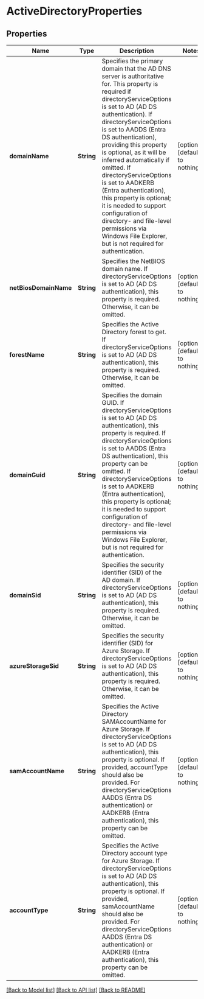 # ActiveDirectoryProperties


## Properties
Name | Type | Description | Notes
------------ | ------------- | ------------- | -------------
**domainName** | **String** | Specifies the primary domain that the AD DNS server is authoritative for. This property is required if directoryServiceOptions is set to AD (AD DS authentication). If directoryServiceOptions is set to AADDS (Entra DS authentication), providing this property is optional, as it will be inferred automatically if omitted. If directoryServiceOptions is set to AADKERB (Entra authentication), this property is optional; it is needed to support configuration of directory- and file-level permissions via Windows File Explorer, but is not required for authentication. | [optional] [default to nothing]
**netBiosDomainName** | **String** | Specifies the NetBIOS domain name. If directoryServiceOptions is set to AD (AD DS authentication), this property is required. Otherwise, it can be omitted. | [optional] [default to nothing]
**forestName** | **String** | Specifies the Active Directory forest to get. If directoryServiceOptions is set to AD (AD DS authentication), this property is required. Otherwise, it can be omitted. | [optional] [default to nothing]
**domainGuid** | **String** | Specifies the domain GUID. If directoryServiceOptions is set to AD (AD DS authentication), this property is required. If directoryServiceOptions is set to AADDS (Entra DS authentication), this property can be omitted. If directoryServiceOptions is set to AADKERB (Entra authentication), this property is optional; it is needed to support configuration of directory- and file-level permissions via Windows File Explorer, but is not required for authentication. | [optional] [default to nothing]
**domainSid** | **String** | Specifies the security identifier (SID) of the AD domain. If directoryServiceOptions is set to AD (AD DS authentication), this property is required. Otherwise, it can be omitted. | [optional] [default to nothing]
**azureStorageSid** | **String** | Specifies the security identifier (SID) for Azure Storage. If directoryServiceOptions is set to AD (AD DS authentication), this property is required. Otherwise, it can be omitted. | [optional] [default to nothing]
**samAccountName** | **String** | Specifies the Active Directory SAMAccountName for Azure Storage. If directoryServiceOptions is set to AD (AD DS authentication), this property is optional. If provided, accountType should also be provided. For directoryServiceOptions AADDS (Entra DS authentication) or AADKERB (Entra authentication), this property can be omitted. | [optional] [default to nothing]
**accountType** | **String** | Specifies the Active Directory account type for Azure Storage. If directoryServiceOptions is set to AD (AD DS authentication), this property is optional. If provided, samAccountName should also be provided. For directoryServiceOptions AADDS (Entra DS authentication) or AADKERB (Entra authentication), this property can be omitted. | [optional] [default to nothing]


[[Back to Model list]](../README.md#models) [[Back to API list]](../README.md#api-endpoints) [[Back to README]](../README.md)


